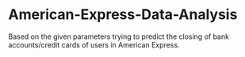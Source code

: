 # American-Express-Data-Analysis
Based on the given parameters trying to predict the closing of bank accounts/credit cards of users in American Express.
